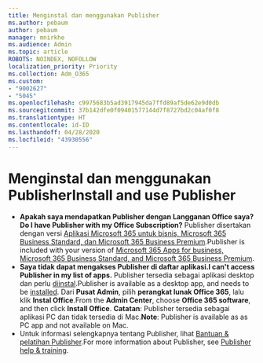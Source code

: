 ```yaml
---
title: Menginstal dan menggunakan Publisher
ms.author: pebaum
author: pebaum
manager: mnirkhe
ms.audience: Admin
ms.topic: article
ROBOTS: NOINDEX, NOFOLLOW
localization_priority: Priority
ms.collection: Adm_O365
ms.custom:
- "9002627"
- "5045"
ms.openlocfilehash: c9975683b5ad3917945da7ffd89af5de62e9d0db
ms.sourcegitcommit: 37b142dfe0f09401577144d7f8727bd2c04af0f8
ms.translationtype: HT
ms.contentlocale: id-ID
ms.lasthandoff: 04/28/2020
ms.locfileid: "43930556"
---
```

# <a name="install-and-use-publisher"></a><span data-ttu-id="2650e-102">Menginstal dan menggunakan Publisher</span><span class="sxs-lookup"><span data-stu-id="2650e-102">Install and use Publisher</span></span>

- <span data-ttu-id="2650e-103">**Apakah saya mendapatkan Publisher dengan Langganan Office saya?**</span><span class="sxs-lookup"><span data-stu-id="2650e-103">**Do I have Publisher with my Office Subscription?**</span></span> <span data-ttu-id="2650e-104">Publisher disertakan dengan versi [Aplikasi Microsoft 365 untuk bisnis, Microsoft 365 Business Standard, dan Microsoft 365 Business Premium](https://products.office.com/compare-all-microsoft-office-products?activetab=tab:primaryr2).</span><span class="sxs-lookup"><span data-stu-id="2650e-104">Publisher is included with your version of [Microsoft 365 Apps for business, Microsoft 365 Business Standard, and Microsoft 365 Business Premium](https://products.office.com/compare-all-microsoft-office-products?activetab=tab:primaryr2).</span></span>
- <span data-ttu-id="2650e-105">**Saya tidak dapat mengakses Publisher di daftar aplikasi.**</span><span class="sxs-lookup"><span data-stu-id="2650e-105">**I can't access Publisher in my list of apps.**</span></span>  <span data-ttu-id="2650e-106">Publisher tersedia sebagai aplikasi desktop dan perlu [diinstal](https://support.office.com/article/Install-Office-apps-from-Office-365-dcf2d841-dac7-455b-9a77-fc8f7ee92702).</span><span class="sxs-lookup"><span data-stu-id="2650e-106">Publisher is available as a desktop app, and needs to be [installed](https://support.office.com/article/Install-Office-apps-from-Office-365-dcf2d841-dac7-455b-9a77-fc8f7ee92702).</span></span> <span data-ttu-id="2650e-107">Dari **Pusat Admin**, pilih **perangkat lunak Office 365**, lalu klik **Instal Office**.</span><span class="sxs-lookup"><span data-stu-id="2650e-107">From the **Admin Center**, choose **Office 365 software**, and then click **Install Office**.</span></span> <span data-ttu-id="2650e-108">**Catatan**: Publisher tersedia sebagai aplikasi PC dan tidak tersedia di Mac.</span><span class="sxs-lookup"><span data-stu-id="2650e-108">**Note**: Publisher is available as as PC app and not available on Mac.</span></span>
- <span data-ttu-id="2650e-109">Untuk informasi selengkapnya tentang Publisher, lihat [Bantuan & pelatihan Publisher](https://support.office.com/publisher).</span><span class="sxs-lookup"><span data-stu-id="2650e-109">For more information about Publisher, see [Publisher help & training](https://support.office.com/publisher).</span></span>
